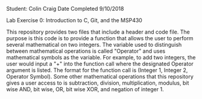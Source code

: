 Student: Colin Craig Date Completed 9/10/2018

Lab Exercise 0: Introduction to C, Git, and the MSP430

This repository provides two files that include a header and code file. The purpose is this code is to provide a function that allows the user to perform several mathematical on two integers. The variable used to distinguish between mathematical operations is called "Operator" and uses mathematical symbols as the variable. For example, to add two integers, the user would input a "+" into the function call where the designated Operator argument is listed. The format for the function call is (Integer 1, Integer 2, Operator Symbol). Some other mathematical operations that this repository gives a user access to is subtraction, division, multiplication, modulus, bit wise AND, bit wise, OR, bit wise XOR, and negation of integer 1. 

